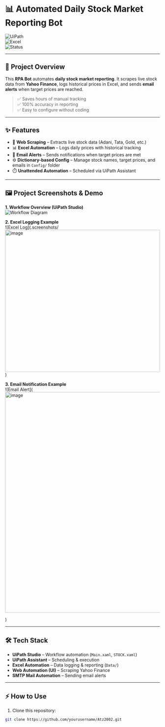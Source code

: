 # 📊 Automated Daily Stock Market Reporting Bot  

![UiPath](https://img.shields.io/badge/UiPath-RPA-blue?logo=uipath&logoColor=white)  
![Excel](https://img.shields.io/badge/Excel-Automation-green?logo=microsoft-excel&logoColor=white)  
![Status](https://img.shields.io/badge/Status-Completed-success)    

---

## 🚀 Project Overview  
This **RPA Bot** automates **daily stock market reporting**. It scrapes live stock data from **Yahoo Finance**, logs historical prices in Excel, and sends **email alerts** when target prices are reached.  

> ✅ Saves hours of manual tracking  
> ✅ 100% accuracy in reporting  
> ✅ Easy to configure without coding  

---

## ✨ Features  
- 🔎 **Web Scraping** – Extracts live stock data (Adani, Tata, Gold, etc.)  
- 📊 **Excel Automation** – Logs daily prices with historical tracking  
- 📧 **Email Alerts** – Sends notifications when target prices are met  
- ⚙️ **Dictionary-based Config** – Manage stock names, target prices, and emails in `Config/` folder  
- ⏱️ **Unattended Automation** – Scheduled via UiPath Assistant  

---

## 🖼️ Project Screenshots & Demo  

**1. Workflow Overview (UiPath Studio)**  
![Workflow Diagram](<img width="922" height="697" alt="image" src="https://github.com/user-attachments/assets/157c3065-adc3-4d8f-b1b1-7d5d05fae313" />
)

**2. Excel Logging Example**  
![Excel Log](.screenshots/<img width="504" height="463" alt="image" src="https://github.com/user-attachments/assets/ea75c366-9207-4a65-9b98-b3719ce245f5" />
)  

**3. Email Notification Example**  
![Email Alert](<img width="1913" height="718" alt="image" src="https://github.com/user-attachments/assets/aad2332a-d149-45aa-9e48-8e9e75253463" />

)  
 
---

## 🛠️ Tech Stack  
- **UiPath Studio** – Workflow automation (`Main.xaml`, `STOCK.xaml`)  
- **UiPath Assistant** – Scheduling & execution  
- **Excel Automation** – Data logging & reporting (`Data/`)  
- **Web Automation (UI)** – Scraping Yahoo Finance  
- **SMTP Mail Automation** – Sending email alerts  

---

## ⚡ How to Use  
1. Clone this repository:  
```bash
git clone https://github.com/yourusername/Atz2002.git
